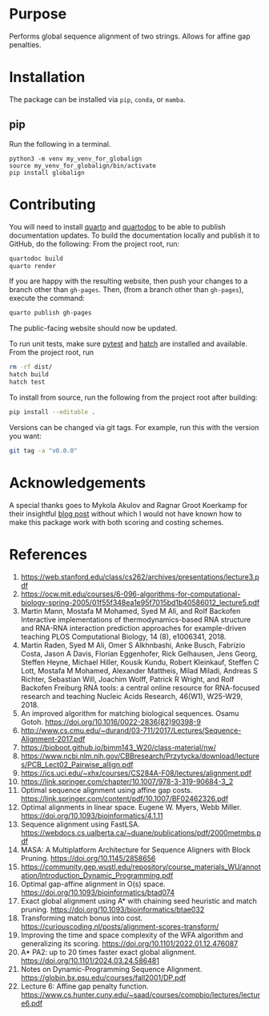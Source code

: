 # Purpose

Performs global sequence alignment of two strings.  Allows for affine gap penalties.

# Installation

The package can be installed via `pip`, `conda`, or `mamba`.

## pip

Run the following in a terminal.

```
python3 -m venv my_venv_for_globalign
source my_venv_for_globalign/bin/activate
pip install globalign
```

# Contributing

You will need to install [quarto](https://quarto.org/) and [quartodoc](https://github.com/machow/quartodoc/) to be able to publish documentation updates.  To build the documentation locally and publish it to GitHub, do the following: From the project root, run:

```bash
quartodoc build
quarto render
```

If you are happy with the resulting website, then push your changes to a branch other than `gh-pages`.  Then, (from a branch other than `gh-pages`), execute the command:

```bash
quarto publish gh-pages
```

The public-facing website should now be updated.

To run unit tests, make sure [pytest](https://docs.pytest.org/en/stable/) and [hatch](https://hatch.pypa.io/latest/) are installed and available.  From the project root, run

```bash
rm -rf dist/
hatch build
hatch test
```

To install from source, run the following from the project root after building:

```bash
pip install --editable .
```

Versions can be changed via git tags.  For example, run this with the version you want:

```bash
git tag -a "v0.0.0"
```

# Acknowledgements

A special thanks goes to Mykola Akulov and Ragnar Groot Koerkamp for their insightful [blog post](https://curiouscoding.nl/posts/alignment-scores-transform/) without which I would not have known how to make this package work with both scoring and costing schemes.

# References

1. https://web.stanford.edu/class/cs262/archives/presentations/lecture3.pdf
2. https://ocw.mit.edu/courses/6-096-algorithms-for-computational-biology-spring-2005/01f55f348ea1e95f7015bd1b40586012_lecture5.pdf
3. Martin Mann, Mostafa M Mohamed, Syed M Ali, and Rolf Backofen
     Interactive implementations of thermodynamics-based RNA structure and RNA-RNA interaction prediction approaches for example-driven teaching
     PLOS Computational Biology, 14 (8), e1006341, 2018.
4. Martin Raden, Syed M Ali, Omer S Alkhnbashi, Anke Busch, Fabrizio Costa, Jason A Davis, Florian Eggenhofer, Rick Gelhausen, Jens Georg, Steffen Heyne, Michael Hiller, Kousik Kundu, Robert Kleinkauf, Steffen C Lott, Mostafa M Mohamed, Alexander Mattheis, Milad Miladi, Andreas S Richter, Sebastian Will, Joachim Wolff, Patrick R Wright, and Rolf Backofen
     Freiburg RNA tools: a central online resource for RNA-focused research and teaching
     Nucleic Acids Research, 46(W1), W25-W29, 2018.
5. An improved algorithm for matching biological sequences. Osamu Gotoh. https://doi.org/10.1016/0022-2836(82)90398-9
6. http://www.cs.cmu.edu/~durand/03-711/2017/Lectures/Sequence-Alignment-2017.pdf
7. https://bioboot.github.io/bimm143_W20/class-material/nw/
8. https://www.ncbi.nlm.nih.gov/CBBresearch/Przytycka/download/lectures/PCB_Lect02_Pairwise_allign.pdf
9. https://ics.uci.edu/~xhx/courses/CS284A-F08/lectures/alignment.pdf
10. https://link.springer.com/chapter/10.1007/978-3-319-90684-3_2
11. Optimal sequence alignment using affine gap costs. https://link.springer.com/content/pdf/10.1007/BF02462326.pdf
12. Optimal alignments in linear space. Eugene W. Myers, Webb Miller.  https://doi.org/10.1093/bioinformatics/4.1.11
13. Sequence alignment using FastLSA. https://webdocs.cs.ualberta.ca/~duane/publications/pdf/2000metmbs.pdf
14. MASA: A Multiplatform Architecture for Sequence Aligners
        with Block Pruning. https://doi.org/10.1145/2858656
15. https://community.gep.wustl.edu/repository/course_materials_WU/annotation/Introduction_Dynamic_Programming.pdf
16. Optimal gap-affine alignment in O(s) space. https://doi.org/10.1093/bioinformatics/btad074
17. Exact global alignment using A* with chaining seed heuristic and match pruning.
    https://doi.org/10.1093/bioinformatics/btae032
18. Transforming match bonus into cost. https://curiouscoding.nl/posts/alignment-scores-transform/
19. Improving the time and space complexity of the WFA algorithm and generalizing its scoring.
        https://doi.org/10.1101/2022.01.12.476087
20. A* PA2: up to 20 times faster exact global alignment.
        https://doi.org/10.1101/2024.03.24.586481
21. Notes on Dynamic-Programming Sequence Alignment.
        https://globin.bx.psu.edu/courses/fall2001/DP.pdf
22. Lecture 6: Affine gap penalty function.
        https://www.cs.hunter.cuny.edu/~saad/courses/compbio/lectures/lecture6.pdf